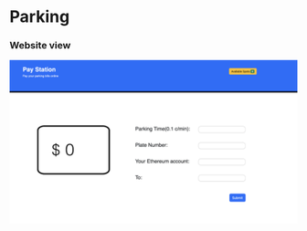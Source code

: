 # Parking

### Website view
![view](https://github.com/Chuanlong21/Parking/blob/main/image/1571696978045_.pic.jpg "view")

